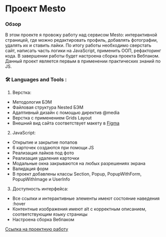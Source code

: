 # Проект Mesto

### Обзор
В этом проекте я провожу работу над сервисом Mesto: интерактивной страницей, где можно редактировать профиль, добавлять фотографии, удалять их и ставить лайки.
По итогу работы необходимо сверстать сайт, написать часть логики на JavaScript, применить ООП, рефакторинг кода. В завершении работы будет настроена сборка проекта Вебпаком. Данный проект является первым в применении практических знаний по JS.

### :hammer_and_wrench: Languages and Tools :
1. Верстка:
* Методология БЭМ
* Файловая структура Nested БЭМ
* Адаптивный дизайн с помощью директив @media
* Верстка с применением Grids Layout
* Внешний вид сайта соответствует макету в [Figma](https://www.figma.com/file/bjyvbKKJN2naO0ucURl2Z0/JavaScript.-Sprint-5?node-id=0%3A1)

2. JavaScript:
* Открытие и закрытие попапов
* 6 карточек создаются при помощи JS
* Реализация лайков под фото
* Реализация удаления карточки
* Модальные окна закрываются на любых разрешениях экрана
* Валидация форм
* В проект добавлены классы Section, Popup, PopupWithForm, PopupWithImage и UserInfo

3. Доступность интерфейса:
* Все ссылки и интерактивные элементы имеют состояние наведения :hover 
* Контентные изображения имеют alt с корректным описанием, соответствующим языку страницы
* Настроена сборка Вебпаком

 [Ссылка на проектную работу](https://juliakrasnova2008.github.io/mesto/index.html)